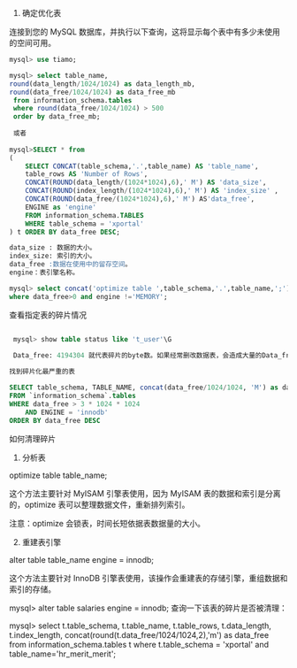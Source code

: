 1. 确定优化表

连接到您的 MySQL 数据库，并执行以下查询，这将显示每个表中有多少未使用的空间可用。
```sql
mysql> use tiamo;

mysql> select table_name,
round(data_length/1024/1024) as data_length_mb, 
round(data_free/1024/1024) as data_free_mb 
 from information_schema.tables 
 where round(data_free/1024/1024) > 500 
 order by data_free_mb;
 
 或者
 
mysql>SELECT * from 
(
    SELECT CONCAT(table_schema,'.',table_name) AS 'table_name', 
    table_rows AS 'Number of Rows', 
    CONCAT(ROUND(data_length/(1024*1024),6),' M') AS 'data_size', 
    CONCAT(ROUND(index_length/(1024*1024),6),' M') AS 'index_size' , 
    CONCAT(ROUND(data_free/(1024*1024),6),' M') AS'data_free',
    ENGINE as 'engine'
    FROM information_schema.TABLES 
    WHERE table_schema = 'xportal'
) t ORDER BY data_free DESC;

data_size : 数据的大小。
index_size: 索引的大小。
data_free :数据在使用中的留存空间。
engine：表引擎名称。

mysql> select concat('optimize table ',table_schema,'.',table_name,';'),data_free,engine from information_schema.tables 
where data_free>0 and engine !='MEMORY';
```

查看指定表的碎片情况
```sql

 mysql> show table status like 't_user'\G
 
 Data_free: 4194304 就代表碎片的byte数。如果经常删改数据表，会造成大量的Data_free 频繁 删除记录 或修改有可变长度字段的表。

找到碎片化最严重的表

SELECT table_schema, TABLE_NAME, concat(data_free/1024/1024, 'M') as data_free
FROM `information_schema`.tables
WHERE data_free > 3 * 1024 * 1024
	AND ENGINE = 'innodb'
ORDER BY data_free DESC
```

如何清理碎片

1. 分析表

optimize table table_name;

这个方法主要针对 MyISAM 引擎表使用，因为 MyISAM 表的数据和索引是分离的，optimize 表可以整理数据文件，重新排列索引。

注意：optimize 会锁表，时间长短依据表数据量的大小。

2. 重建表引擎

alter table table_name engine = innodb;

这个方法主要针对 InnoDB 引擎表使用，该操作会重建表的存储引擎，重组数据和索引的存储。

mysql> alter table salaries engine = innodb;
查询一下该表的碎片是否被清理：

mysql> select 
t.table_schema,
t.table_name,
t.table_rows,
t.data_length,
t.index_length,
concat(round(t.data_free/1024/1024,2),'m') as data_free
from information_schema.tables t
where t.table_schema = 'xportal' and table_name='hr_merit_merit';



